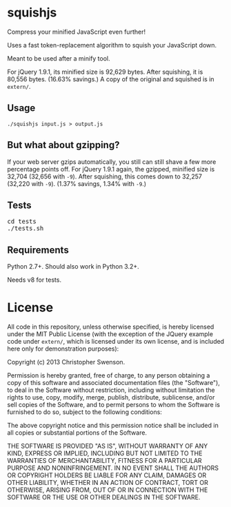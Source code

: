 squishjs
========

Compress your minified JavaScript even further!

Uses a fast token-replacement algorithm to squish your JavaScript down.

Meant to be used after a minify tool.

For jQuery 1.9.1, its minified size is 92,629 bytes.
After squishing, it is 80,556 bytes.
(16.63% savings.)
A copy of the original and squished is in `extern/`.

Usage
-----

`./squishjs input.js > output.js`

But what about gzipping?
------------------------

If your web server gzips automatically, you still can still shave a few more percentage points
off.
For jQuery 1.9.1 again, the gzipped, minified size is 32,704 (32,656 with `-9`).
After squishing, this comes down to 32,257 (32,220 with `-9`).
(1.37% savings, 1.34% with `-9`.)

Tests
-----

<pre>
cd tests
./tests.sh
</pre>

Requirements
------------

Python 2.7+. Should also work in Python 3.2+.

Needs v8 for tests.

License
=======

All code in this repository, unless otherwise specified, is hereby licensed under the MIT Public License (with the exception of the JQuery example code under `extern/`, which is licensed under its own license, and is included here only for demonstration purposes):

Copyright (c) 2013 Christopher Swenson.

Permission is hereby granted, free of charge, to any person obtaining a copy of this software and associated documentation files (the "Software"), to deal in the Software without restriction, including without limitation the rights to use, copy, modify, merge, publish, distribute, sublicense, and/or sell copies of the Software, and to permit persons to whom the Software is furnished to do so, subject to the following conditions:

The above copyright notice and this permission notice shall be included in all copies or substantial portions of the Software.

THE SOFTWARE IS PROVIDED "AS IS", WITHOUT WARRANTY OF ANY KIND, EXPRESS OR IMPLIED, INCLUDING BUT NOT LIMITED TO THE WARRANTIES OF MERCHANTABILITY, FITNESS FOR A PARTICULAR PURPOSE AND NONINFRINGEMENT. IN NO EVENT SHALL THE AUTHORS OR COPYRIGHT HOLDERS BE LIABLE FOR ANY CLAIM, DAMAGES OR OTHER LIABILITY, WHETHER IN AN ACTION OF CONTRACT, TORT OR OTHERWISE, ARISING FROM, OUT OF OR IN CONNECTION WITH THE SOFTWARE OR THE USE OR OTHER DEALINGS IN THE SOFTWARE.